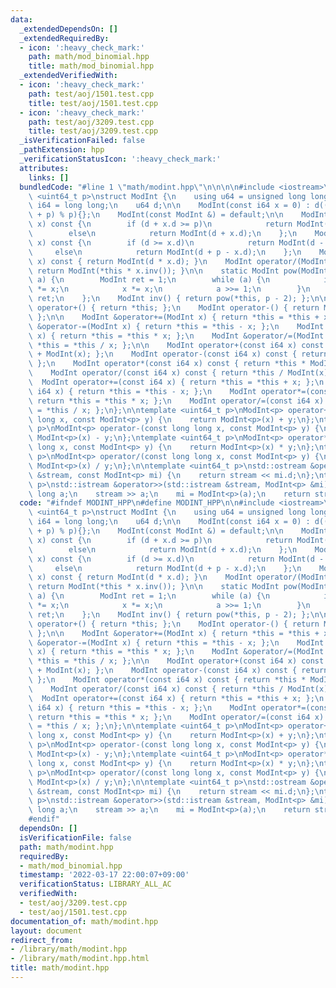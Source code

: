 ```yaml
---
data:
  _extendedDependsOn: []
  _extendedRequiredBy:
  - icon: ':heavy_check_mark:'
    path: math/mod_binomial.hpp
    title: math/mod_binomial.hpp
  _extendedVerifiedWith:
  - icon: ':heavy_check_mark:'
    path: test/aoj/1501.test.cpp
    title: test/aoj/1501.test.cpp
  - icon: ':heavy_check_mark:'
    path: test/aoj/3209.test.cpp
    title: test/aoj/3209.test.cpp
  _isVerificationFailed: false
  _pathExtension: hpp
  _verificationStatusIcon: ':heavy_check_mark:'
  attributes:
    links: []
  bundledCode: "#line 1 \"math/modint.hpp\"\n\n\n\n#include <iostream>\n\ntemplate\
    \ <uint64_t p>\nstruct ModInt {\n    using u64 = unsigned long long;\n    using\
    \ i64 = long long;\n    u64 d;\n\n    ModInt(const i64 x = 0) : d((x % i64(p)\
    \ + p) % p){};\n    ModInt(const ModInt &) = default;\n\n    ModInt operator+(ModInt\
    \ x) const {\n        if (d + x.d >= p)\n            return ModInt(d + x.d - p);\n\
    \        else\n            return ModInt(d + x.d);\n    };\n    ModInt operator-(ModInt\
    \ x) const {\n        if (d >= x.d)\n            return ModInt(d - x.d);\n   \
    \     else\n            return ModInt(d + p - x.d);\n    };\n    ModInt operator*(ModInt\
    \ x) const { return ModInt(d * x.d); }\n    ModInt operator/(ModInt x) const {\
    \ return ModInt(*this * x.inv()); }\n\n    static ModInt pow(ModInt x, uint64_t\
    \ a) {\n        ModInt ret = 1;\n        while (a) {\n            if (a & 1) ret\
    \ *= x;\n            x *= x;\n            a >>= 1;\n        }\n        return\
    \ ret;\n    };\n    ModInt inv() { return pow(*this, p - 2); };\n\n    ModInt\
    \ operator+() { return *this; };\n    ModInt operator-() { return ModInt(-d);\
    \ };\n\n    ModInt &operator+=(ModInt x) { return *this = *this + x; };\n    ModInt\
    \ &operator-=(ModInt x) { return *this = *this - x; };\n    ModInt &operator*=(ModInt\
    \ x) { return *this = *this * x; };\n    ModInt &operator/=(ModInt x) { return\
    \ *this = *this / x; };\n\n    ModInt operator+(const i64 x) const { return *this\
    \ + ModInt(x); };\n    ModInt operator-(const i64 x) const { return *this - ModInt(x);\
    \ };\n    ModInt operator*(const i64 x) const { return *this * ModInt(x); };\n\
    \    ModInt operator/(const i64 x) const { return *this / ModInt(x); };\n\n  \
    \  ModInt operator+=(const i64 x) { return *this = *this + x; };\n    ModInt operator-=(const\
    \ i64 x) { return *this = *this - x; };\n    ModInt operator*=(const i64 x) {\
    \ return *this = *this * x; };\n    ModInt operator/=(const i64 x) { return *this\
    \ = *this / x; };\n};\n\ntemplate <uint64_t p>\nModInt<p> operator+(const long\
    \ long x, const ModInt<p> y) {\n    return ModInt<p>(x) + y;\n};\ntemplate <uint64_t\
    \ p>\nModInt<p> operator-(const long long x, const ModInt<p> y) {\n    return\
    \ ModInt<p>(x) - y;\n};\ntemplate <uint64_t p>\nModInt<p> operator*(const long\
    \ long x, const ModInt<p> y) {\n    return ModInt<p>(x) * y;\n};\ntemplate <uint64_t\
    \ p>\nModInt<p> operator/(const long long x, const ModInt<p> y) {\n    return\
    \ ModInt<p>(x) / y;\n};\n\ntemplate <uint64_t p>\nstd::ostream &operator<<(std::ostream\
    \ &stream, const ModInt<p> mi) {\n    return stream << mi.d;\n};\ntemplate <uint64_t\
    \ p>\nstd::istream &operator>>(std::istream &stream, ModInt<p> &mi) {\n    long\
    \ long a;\n    stream >> a;\n    mi = ModInt<p>(a);\n    return stream;\n};\n\n"
  code: "#ifndef MODINT_HPP\n#define MODINT_HPP\n\n#include <iostream>\n\ntemplate\
    \ <uint64_t p>\nstruct ModInt {\n    using u64 = unsigned long long;\n    using\
    \ i64 = long long;\n    u64 d;\n\n    ModInt(const i64 x = 0) : d((x % i64(p)\
    \ + p) % p){};\n    ModInt(const ModInt &) = default;\n\n    ModInt operator+(ModInt\
    \ x) const {\n        if (d + x.d >= p)\n            return ModInt(d + x.d - p);\n\
    \        else\n            return ModInt(d + x.d);\n    };\n    ModInt operator-(ModInt\
    \ x) const {\n        if (d >= x.d)\n            return ModInt(d - x.d);\n   \
    \     else\n            return ModInt(d + p - x.d);\n    };\n    ModInt operator*(ModInt\
    \ x) const { return ModInt(d * x.d); }\n    ModInt operator/(ModInt x) const {\
    \ return ModInt(*this * x.inv()); }\n\n    static ModInt pow(ModInt x, uint64_t\
    \ a) {\n        ModInt ret = 1;\n        while (a) {\n            if (a & 1) ret\
    \ *= x;\n            x *= x;\n            a >>= 1;\n        }\n        return\
    \ ret;\n    };\n    ModInt inv() { return pow(*this, p - 2); };\n\n    ModInt\
    \ operator+() { return *this; };\n    ModInt operator-() { return ModInt(-d);\
    \ };\n\n    ModInt &operator+=(ModInt x) { return *this = *this + x; };\n    ModInt\
    \ &operator-=(ModInt x) { return *this = *this - x; };\n    ModInt &operator*=(ModInt\
    \ x) { return *this = *this * x; };\n    ModInt &operator/=(ModInt x) { return\
    \ *this = *this / x; };\n\n    ModInt operator+(const i64 x) const { return *this\
    \ + ModInt(x); };\n    ModInt operator-(const i64 x) const { return *this - ModInt(x);\
    \ };\n    ModInt operator*(const i64 x) const { return *this * ModInt(x); };\n\
    \    ModInt operator/(const i64 x) const { return *this / ModInt(x); };\n\n  \
    \  ModInt operator+=(const i64 x) { return *this = *this + x; };\n    ModInt operator-=(const\
    \ i64 x) { return *this = *this - x; };\n    ModInt operator*=(const i64 x) {\
    \ return *this = *this * x; };\n    ModInt operator/=(const i64 x) { return *this\
    \ = *this / x; };\n};\n\ntemplate <uint64_t p>\nModInt<p> operator+(const long\
    \ long x, const ModInt<p> y) {\n    return ModInt<p>(x) + y;\n};\ntemplate <uint64_t\
    \ p>\nModInt<p> operator-(const long long x, const ModInt<p> y) {\n    return\
    \ ModInt<p>(x) - y;\n};\ntemplate <uint64_t p>\nModInt<p> operator*(const long\
    \ long x, const ModInt<p> y) {\n    return ModInt<p>(x) * y;\n};\ntemplate <uint64_t\
    \ p>\nModInt<p> operator/(const long long x, const ModInt<p> y) {\n    return\
    \ ModInt<p>(x) / y;\n};\n\ntemplate <uint64_t p>\nstd::ostream &operator<<(std::ostream\
    \ &stream, const ModInt<p> mi) {\n    return stream << mi.d;\n};\ntemplate <uint64_t\
    \ p>\nstd::istream &operator>>(std::istream &stream, ModInt<p> &mi) {\n    long\
    \ long a;\n    stream >> a;\n    mi = ModInt<p>(a);\n    return stream;\n};\n\
    #endif"
  dependsOn: []
  isVerificationFile: false
  path: math/modint.hpp
  requiredBy:
  - math/mod_binomial.hpp
  timestamp: '2022-03-17 22:00:07+09:00'
  verificationStatus: LIBRARY_ALL_AC
  verifiedWith:
  - test/aoj/3209.test.cpp
  - test/aoj/1501.test.cpp
documentation_of: math/modint.hpp
layout: document
redirect_from:
- /library/math/modint.hpp
- /library/math/modint.hpp.html
title: math/modint.hpp
---
```

